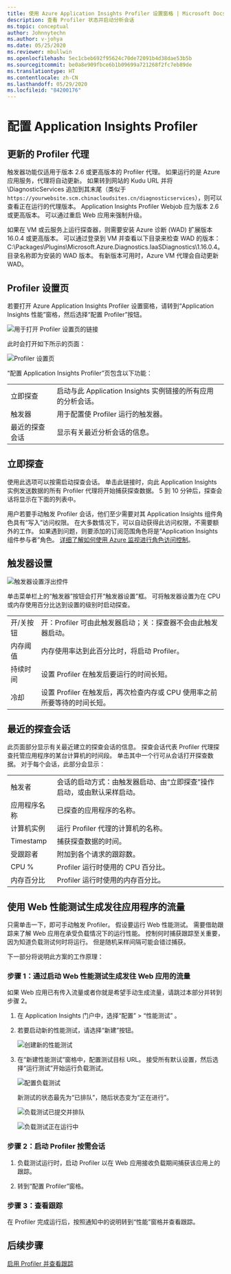 ```yaml
---
title: 使用 Azure Application Insights Profiler 设置窗格 | Microsoft Docs
description: 查看 Profiler 状态并启动分析会话
ms.topic: conceptual
author: Johnnytechn
ms.author: v-johya
ms.date: 05/25/2020
ms.reviewer: mbullwin
ms.openlocfilehash: 5ec1cbeb692f95624c70de72091b4d38dae53b5b
ms.sourcegitcommit: be0a8e909fbce6b1b09699a721268f2fc7eb89de
ms.translationtype: HT
ms.contentlocale: zh-CN
ms.lasthandoff: 05/29/2020
ms.locfileid: "84200176"
---
```

# <a name="configure-application-insights-profiler"></a>配置 Application Insights Profiler

## <a name="updated-profiler-agent"></a>更新的 Profiler 代理
触发器功能仅适用于版本 2.6 或更高版本的 Profiler 代理。 如果运行的是 Azure 应用服务，代理将自动更新。 如果转到网站的 Kudu URL 并将 \DiagnosticServices 追加到其末尾（类似于 `https://yourwebsite.scm.chinacloudsites.cn/diagnosticservices`），则可以查看正在运行的代理版本。 Application Insights Profiler Webjob 应为版本 2.6 或更高版本。 可以通过重启 Web 应用来强制升级。 

如果在 VM 或云服务上运行探查器，则需要安装 Azure 诊断 (WAD) 扩展版本 16.0.4 或更高版本。 可以通过登录到 VM 并查看以下目录来检查 WAD 的版本：C:\Packages\Plugins\Microsoft.Azure.Diagnostics.IaaSDiagnostics\1.16.0.4。 目录名称即为安装的 WAD 版本。 有新版本可用时，Azure VM 代理会自动更新 WAD。

## <a name="profiler-settings-page"></a>Profiler 设置页

若要打开 Azure Application Insights Profiler 设置窗格，请转到“Application Insights 性能”窗格，然后选择“配置 Profiler”按钮。

![用于打开 Profiler 设置页的链接][configure-profiler-entry]

此时会打开如下所示的页面：

![Profiler 设置页][configure-profiler-page]

“配置 Application Insights Profiler”页包含以下功能：

| | |
|-|-|
立即探查 | 启动与此 Application Insights 实例链接的所有应用的分析会话。
触发器 | 用于配置使 Profiler 运行的触发器。 
最近的探查会话 | 显示有关最近分析会话的信息。

## <a name="profile-now"></a>立即探查
使用此选项可以按需启动探查会话。 单击此链接时，向此 Application Insights 实例发送数据的所有 Profiler 代理将开始捕获探查数据。 5 到 10 分钟后，探查会话将显示在下面的列表中。

用户若要手动触发 Profiler 会话，他们至少需要对其 Application Insights 组件角色具有“写入”访问权限。 在大多数情况下，可以自动获得此访问权限，不需要额外的工作。 如果遇到问题，则要添加的订阅范围角色将是“Application Insights 组件参与者”角色。 [详细了解如何使用 Azure 监视进行角色访问控制](/azure-monitor/app/resources-roles-access-control)。

## <a name="trigger-settings"></a>触发器设置
![触发器设置浮出控件][trigger-settings-flyout]

单击菜单栏上的“触发器”按钮会打开“触发器设置”框。 可将触发器设置为在 CPU 或内存使用百分比达到设置的级别时启动探查。

| | |
|-|-|
开/关按钮 | 开：Profiler 可由此触发器启动；关：探查器不会由此触发器启动。
内存阈值 | 内存使用率达到此百分比时，将启动 Profiler。
持续时间 | 设置 Profiler 在触发后要运行的时间长短。
冷却 | 设置 Profiler 在触发后，再次检查内存或 CPU 使用率之前所要等待的时间长短。

## <a name="recent-profiling-sessions"></a>最近的探查会话
此页面部分显示有关最近建立的探查会话的信息。 探查会话代表 Profiler 代理探查托管应用程序的某台计算机的时间段。 单击其中一个行可从会话打开探查数据。 对于每个会话，此部分会显示：

| | |
|-|-|
触发者 | 会话的启动方式：由触发器启动、由“立即探查”操作启动，或由默认采样启动。 
应用程序名称 | 已探查的应用程序的名称。
计算机实例 | 运行 Profiler 代理的计算机的名称。
Timestamp | 捕获探查数据的时间。
受跟踪者 | 附加到各个请求的跟踪数。
CPU % | Profiler 运行时使用的 CPU 百分比。
内存百分比 | Profiler 运行时使用的内存百分比。

## <a name="use-web-performance-tests-to-generate-traffic-to-your-application"></a><a id="profileondemand"></a> 使用 Web 性能测试生成发往应用程序的流量

只需单击一下，即可手动触发 Profiler。 假设要运行 Web 性能测试。 需要借助跟踪来了解 Web 应用在承受负载情况下的运行性能。 控制何时捕获跟踪至关重要，因为知道负载测试何时将运行。 但是随机采样间隔可能会错过捕获。

下一部分将说明此方案的工作原理：

### <a name="step-1-generate-traffic-to-your-web-app-by-starting-a-web-performance-test"></a>步骤 1：通过启动 Web 性能测试生成发往 Web 应用的流量

如果 Web 应用已有传入流量或者你就是希望手动生成流量，请跳过本部分并转到步骤 2。

1. 在 Application Insights 门户中，选择“配置” > “性能测试” 。 

1. 若要启动新的性能测试，请选择“新建”按钮。

   ![创建新的性能测试][create-performance-test]

1. 在“新建性能测试”窗格中，配置测试目标 URL。 接受所有默认设置，然后选择“运行测试”开始运行负载测试。

    ![配置负载测试][configure-performance-test]

    新测试的状态最先为“已排队”，随后状态变为“正在进行”。

    ![负载测试已提交并排队][load-test-queued]

    ![负载测试正在运行中][load-test-in-progress]

### <a name="step-2-start-a-profiler-on-demand-session"></a>步骤 2：启动 Profiler 按需会话

1. 负载测试运行时，启动 Profiler 以在 Web 应用接收负载期间捕获该应用上的跟踪。

1. 转到“配置 Profiler”窗格。


### <a name="step-3-view-traces"></a>步骤 3：查看跟踪

在 Profiler 完成运行后，按照通知中的说明转到“性能”窗格并查看跟踪。

## <a name="next-steps"></a>后续步骤
[启用 Profiler 并查看跟踪](profiler-overview.md?toc=/azure/azure-monitor/toc.json)

[profiler-on-demand]: ./media/profiler-settings/Profiler-on-demand.png
[configure-profiler-entry]: ./media/profiler-settings/configure-profiler-entry.png
[configure-profiler-page]: ./media/profiler-settings/configureBlade.png
[trigger-settings-flyout]: ./media/profiler-settings/CPUTrigger.png
[create-performance-test]: ./media/profiler-settings/new-performance-test.png
[configure-performance-test]: ./media/profiler-settings/configure-performance-test.png
[load-test-queued]: ./media/profiler-settings/load-test-queued.png
[load-test-in-progress]: ./media/profiler-settings/load-test-inprogress.png
[enable-app-insights]: ./media/profiler-settings/enable-app-insights-blade-01.png
[update-site-extension]: ./media/profiler-settings/update-site-extension-01.png
[change-and-save-appinsights]: ./media/profiler-settings/change-and-save-appinsights-01.png
[app-settings-for-profiler]: ./media/profiler-settings/appsettings-for-profiler-01.png
[check-for-extension-update]: ./media/profiler-settings/check-extension-update-01.png
[profiler-timeout]: ./media/profiler-settings/profiler-timeout.png

